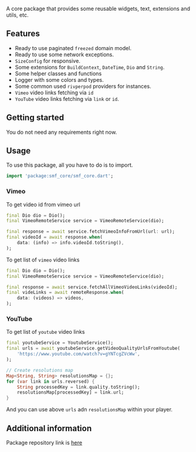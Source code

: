 <!--
This README describes the package. If you publish this package to pub.dev,
this README's contents appear on the landing page for your package.

For information about how to write a good package README, see the guide for
[writing package pages](https://dart.dev/guides/libraries/writing-package-pages).

For general information about developing packages, see the Dart guide for
[creating packages](https://dart.dev/guides/libraries/create-library-packages)
and the Flutter guide for
[developing packages and plugins](https://flutter.dev/developing-packages).
-->

A core package that provides some reusable widgets, text, extensions and utils, etc.

## Features

- Ready to use paginated `freezed` domain model.
- Ready to use some network exceptions.
- `SizeConfig` for responsive.
- Some extensions for `BuildContext`, `DateTime`, `Dio` and `String`.
- Some helper classes and functions
- Logger with some colors and types.
- Some common used `rivperpod` providers for instances.
- `Vimeo` video links fetching via `id`
- `YouTube` video links fetching via `link` or `id`.

## Getting started

You do not need any requirements right now.

## Usage

To use this package, all you have to do is to import.

```dart
import 'package:smf_core/smf_core.dart';
```

### Vimeo

To get video id from vimeo url

```dart
final Dio dio = Dio();
final VimeoRemoteService service = VimeoRemoteService(dio);

final response = await service.fetchVimeoInfoFromUrl(url: url);
final videoId = await response.when(
    data: (info) => info.videoId.toString(),
);
```

To get list of `vimeo` video links

```dart
final Dio dio = Dio();
final VimeoRemoteService service = VimeoRemoteService(dio);

final response = await service.fetchAllVimeoVideoLinks(videoId);
final videLinks = await remoteResponse.when(
    data: (videos) => videos,
);
```

### YouTube

To get list of `youtube` video links

```dart
final youtubeService = YoutubeService();
final urls = await youtubeService.getVideoQualityUrlsFromYoutube(
    'https://www.youtube.com/watch?v=gYNTcgZVcWw',
);

// Create resolutions map
Map<String, String> resolutionsMap = {};
for (var link in urls.reversed) {
    String processedKey = link.quality.toString();
    resolutionsMap[processedKey] = link.url;
}
```

And you can use above `urls` adn `resolutionsMap` within your player.

## Additional information

Package repository link is [here](https://github.com/mixin27/smf-core)
